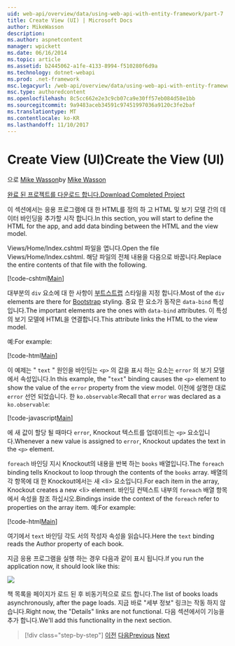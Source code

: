 ```yaml
---
uid: web-api/overview/data/using-web-api-with-entity-framework/part-7
title: Create View (UI) | Microsoft Docs
author: MikeWasson
description: 
ms.author: aspnetcontent
manager: wpickett
ms.date: 06/16/2014
ms.topic: article
ms.assetid: b2445062-a1fe-4133-8994-f510280f6d9a
ms.technology: dotnet-webapi
ms.prod: .net-framework
msc.legacyurl: /web-api/overview/data/using-web-api-with-entity-framework/part-7
msc.type: authoredcontent
ms.openlocfilehash: 8c5cc662e2e3c9cb07ca9e30ff57eb084d58e1bb
ms.sourcegitcommit: 9a9483aceb34591c97451997036a9120c3fe2baf
ms.translationtype: MT
ms.contentlocale: ko-KR
ms.lasthandoff: 11/10/2017
---
```

<a name="create-the-view-ui"></a><span data-ttu-id="29a42-102">Create View (UI)</span><span class="sxs-lookup"><span data-stu-id="29a42-102">Create the View (UI)</span></span>
====================
<span data-ttu-id="29a42-103">으로 [Mike Wasson](https://github.com/MikeWasson)</span><span class="sxs-lookup"><span data-stu-id="29a42-103">by [Mike Wasson](https://github.com/MikeWasson)</span></span>

[<span data-ttu-id="29a42-104">완료 된 프로젝트를 다운로드 합니다.</span><span class="sxs-lookup"><span data-stu-id="29a42-104">Download Completed Project</span></span>](https://github.com/MikeWasson/BookService)

<span data-ttu-id="29a42-105">이 섹션에서는 응용 프로그램에 대 한 HTML를 정의 하 고 HTML 및 보기 모델 간의 데이터 바인딩을 추가할 시작 합니다.</span><span class="sxs-lookup"><span data-stu-id="29a42-105">In this section, you will start to define the HTML for the app, and add data binding between the HTML and the view model.</span></span>

<span data-ttu-id="29a42-106">Views/Home/Index.cshtml 파일을 엽니다.</span><span class="sxs-lookup"><span data-stu-id="29a42-106">Open the file Views/Home/Index.cshtml.</span></span> <span data-ttu-id="29a42-107">해당 파일의 전체 내용을 다음으로 바꿉니다.</span><span class="sxs-lookup"><span data-stu-id="29a42-107">Replace the entire contents of that file with the following.</span></span>

[!code-cshtml[Main](part-7/samples/sample1.cshtml)]

<span data-ttu-id="29a42-108">대부분의 `div` 요소에 대 한 사항이 [부트스트랩](http://getbootstrap.com/) 스타일을 지정 합니다.</span><span class="sxs-lookup"><span data-stu-id="29a42-108">Most of the `div` elements are there for [Bootstrap](http://getbootstrap.com/) styling.</span></span> <span data-ttu-id="29a42-109">중요 한 요소가 동작은 `data-bind` 특성입니다.</span><span class="sxs-lookup"><span data-stu-id="29a42-109">The important elements are the ones with `data-bind` attributes.</span></span> <span data-ttu-id="29a42-110">이 특성의 보기 모델에 HTML을 연결합니다.</span><span class="sxs-lookup"><span data-stu-id="29a42-110">This attribute links the HTML to the view model.</span></span>

<span data-ttu-id="29a42-111">예:</span><span class="sxs-lookup"><span data-stu-id="29a42-111">For example:</span></span>

[!code-html[Main](part-7/samples/sample2.html)]

<span data-ttu-id="29a42-112">이 예제는 &quot; `text` &quot; 원인을 바인딩는 `<p>` 의 값을 표시 하는 요소는 `error` 의 보기 모델에서 속성입니다.</span><span class="sxs-lookup"><span data-stu-id="29a42-112">In this example, the &quot;`text`&quot; binding causes the `<p>` element to show the value of the `error` property from the view model.</span></span> <span data-ttu-id="29a42-113">이전에 설명한 대로 `error` 선언 되었습니다. 한 `ko.observable`:</span><span class="sxs-lookup"><span data-stu-id="29a42-113">Recall that `error` was declared as a `ko.observable`:</span></span>

[!code-javascript[Main](part-7/samples/sample3.js)]

<span data-ttu-id="29a42-114">에 새 값이 할당 될 때마다 `error`, Knockout 텍스트를 업데이트는 `<p>` 요소입니다.</span><span class="sxs-lookup"><span data-stu-id="29a42-114">Whenever a new value is assigned to `error`, Knockout updates the text in the `<p>` element.</span></span>

<span data-ttu-id="29a42-115">`foreach` 바인딩 지시 Knockout의 내용을 반복 하는 `books` 배열입니다.</span><span class="sxs-lookup"><span data-stu-id="29a42-115">The `foreach` binding tells Knockout to loop through the contents of the `books` array.</span></span> <span data-ttu-id="29a42-116">배열의 각 항목에 대 한 Knockout에서는 새 &lt;li&gt; 요소입니다.</span><span class="sxs-lookup"><span data-stu-id="29a42-116">For each item in the array, Knockout creates a new &lt;li&gt; element.</span></span> <span data-ttu-id="29a42-117">바인딩 컨텍스트 내부의 `foreach` 배열 항목에서 속성을 참조 하십시오.</span><span class="sxs-lookup"><span data-stu-id="29a42-117">Bindings inside the context of the `foreach` refer to properties on the array item.</span></span> <span data-ttu-id="29a42-118">예:</span><span class="sxs-lookup"><span data-stu-id="29a42-118">For example:</span></span>

[!code-html[Main](part-7/samples/sample4.html)]

<span data-ttu-id="29a42-119">여기에서 `text` 바인딩 각도 서의 작성자 속성을 읽습니다.</span><span class="sxs-lookup"><span data-stu-id="29a42-119">Here the `text` binding reads the Author property of each book.</span></span>

<span data-ttu-id="29a42-120">지금 응용 프로그램을 실행 하는 경우 다음과 같이 표시 됩니다.</span><span class="sxs-lookup"><span data-stu-id="29a42-120">If you run the application now, it should look like this:</span></span>

![](part-7/_static/image1.png)

<span data-ttu-id="29a42-121">책 목록을 페이지가 로드 된 후 비동기적으로 로드 합니다.</span><span class="sxs-lookup"><span data-stu-id="29a42-121">The list of books loads asynchronously, after the page loads.</span></span> <span data-ttu-id="29a42-122">지금 바로 &quot;세부 정보&quot; 링크는 작동 하지 않습니다.</span><span class="sxs-lookup"><span data-stu-id="29a42-122">Right now, the &quot;Details&quot; links are not functional.</span></span> <span data-ttu-id="29a42-123">다음 섹션에서이 기능을 추가 합니다.</span><span class="sxs-lookup"><span data-stu-id="29a42-123">We'll add this functionality in the next section.</span></span>

>[!div class="step-by-step"]
<span data-ttu-id="29a42-124">[이전](part-6.md)
[다음](part-8.md)</span><span class="sxs-lookup"><span data-stu-id="29a42-124">[Previous](part-6.md)
[Next](part-8.md)</span></span>
